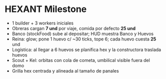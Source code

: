 ﻿# HEXANT  Milestone

- 1 builder + 3 workers iniciales  
- Obreras cargan **7 und** por viaje, comida por defecto **25 und**  
- Banco (stockFood) sube al depositar; HUD muestra Banco y Huevos  
- Reina: glow; pone 1 huevo c/ ~30 ticks, tope 6; cada huevo cuesta **25** und  
- Logística: al llegar a 6 huevos se planifica hex y la constructora traslada huevos  
- Scout + Kel: orbitas con cola de cometa, umbilical visible fuera del domo  
- Grilla hex centrada y alineada al tamaño de panales

